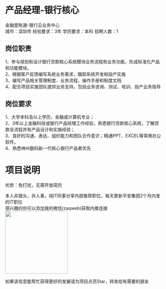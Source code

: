 # 产品经理-银行核心
金融壹账通-银行云业务中心  
城市：深圳市 经验要求：3年 学历要求：本科  招聘人数：1

## 岗位职责
1、参与规划和设计银行贷款核心系统模块业务流程和业务功能，形成标准化产品和功能模块。   
2、根据客户反馈编写系统业务需求，跟踪系统开发和投产实施   
3、编写产品相关管理制度、业务流程、操作手册和制度文档   
4、配合项目实施团队提供业务支持，包括业务咨询、测试、培训、投产业务指导

## 岗位要求
1、大学本科及以上学历，金融或计算机专业；   
2、3年以上金融科技或银行产品经理工作经验，熟悉银行贷款核心系统，了解贷款全流程并有产品设计和实施经验；   
3、良好的沟通、表达、组织能力和团队合作意识；精通PPT、EXCEL等常用办公软件。   
4、熟悉神州数码新一代核心银行产品者优先

# 项目说明

优势：免打扰，无需开放简历

本人非猎头，非人事，纯IT同事分享内部推荐职位，每天更新平安集团2个月内发的IT职位  
感兴趣的你可以添加我的微信(zaqweb)获取内推连接  
<img src="https://github.com/zaqweb/PA-IT-JOBS/blob/master/WechatICode.jpeg"  height="200" width="200">

如果该信息能帮忙获得更好的发展请为项目点亮Star，转发给有需要的朋友




